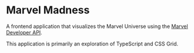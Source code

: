# Marvel Madness

A frontend application that visualizes the Marvel Universe using the [Marvel Developer API](https://developer.marvel.com/documentation/getting_started).

This application is primarily an exploration of TypeScript and CSS Grid.
